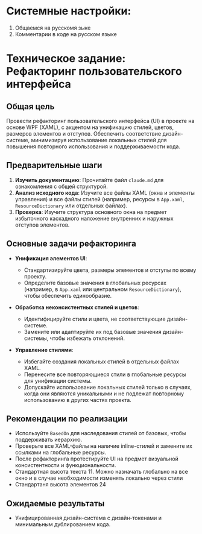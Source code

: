 # Системные настройки:

1. Общаемся на русскомя зыке
2. Комментарии в коде на русском языке

# Техническое задание: Рефакторинг пользовательского интерфейса

## Общая цель
Провести рефакторинг пользовательского интерфейса (UI) в проекте на основе WPF (XAML), с акцентом на унификацию стилей, цветов, размеров элементов и отступов. Обеспечить соответствие дизайн-системе, минимизируя использование локальных стилей для повышения повторного использования и поддерживаемости кода.

## Предварительные шаги
1. **Изучить документацию**: Прочитайте файл `claude.md` для ознакомления с общей структурой.
2. **Анализ исходного кода**: Изучите все файлы XAML (окна и элементы управления) и все файлы стилей (например, ресурсы в `App.xaml`, `ResourceDictionary` или отдельных файлах).
3. **Проверка**: Изучите структура основного окна на предмет избыточного каскадного наложение внутренних и наружных отступов элементов.

## Основные задачи рефакторинга
- **Унификация элементов UI**:
  - Стандартизируйте цвета, размеры элементов и отступы по всему проекту.
  - Определите базовые значения в глобальных ресурсах (например, в `App.xaml` или центральном `ResourceDictionary`), чтобы обеспечить единообразие.
  
- **Обработка неконсистентных стилей и цветов**:
  - Идентифицируйте стили и цвета, не соответствующие дизайн-системе.
  - Замените или адаптируйте их под базовые значения дизайн-системы, чтобы избежать отклонений.

- **Управление стилями**:
  - Избегайте создания локальных стилей в отдельных файлах XAML.
  - Перенесите все повторяющиеся стили в глобальные ресурсы для унификации системы.
  - Допускайте использование локальных стилей только в случаях, когда они являются уникальными и не подлежат повторному использованию в других частях проекта.

## Рекомендации по реализации
- Используйте `BasedOn` для наследования стилей от базовых, чтобы поддерживать иерархию.
- Проверьте все XAML-файлы на наличие inline-стилей и замените их ссылками на глобальные ресурсы.
- После рефакторинга протестируйте UI на предмет визуальной консистентности и функциональности.
- Стандартная высота текста 11. Можно назначать глобально на все окно и в случае необходимости изменять локально через стили
- Стандартаня высота элементов 24

## Ожидаемые результаты
- Унифицированная дизайн-система с дизайн-токенами и минимальным дублированием кода.